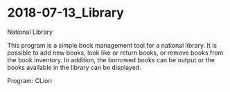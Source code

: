 # 2018-07-13_Library
National Library

This program is a simple book management tool for a national library. It is possible to add new books, look like or return books, or remove books from the book inventory. In addition, the borrowed books can be output or the books available in the library can be displayed.

Program: CLion
